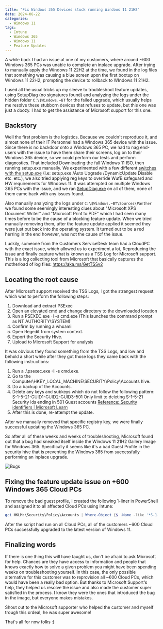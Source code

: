 ```yaml
---
title: "Fix Windows 365 Devices stuck running Windows 11 21H2"
date: 2024-06-22
categories:
  - Windows 11
tags:
  - Intune
  - Windows 365
  - Windows 11
  - Feature Updates
---
```


A while back I had an issue at one of my customers, where around ~600 Windows 365 PCs was unable to complete an inplace upgrade. After trying to manually apply the Windows 11 22H2 at the time, we found in the log files that something was causing a blue screen upon the first bootup on Windows 11 22H2, prompting the device to rollback to WIndows 11 21H2.

I used all the usual tricks up my sleeve to troubleshoot feature updates, using SetupDiag (no signatures found) and analyzing the logs under the hidden folder `C:\$Windows.~BT` for the failed upgrade, which usually helps me resolve these stubborn devices that refuses to update, but this one was just a doozy. I had to get the assistance of Microsoft support for this one.

## Backstory

Well the first problem is the logistics. Because we couldn't reproduce it, and almost none of their IT Personnel had a Windows 365 device with the issue. Since there is no backdoor onto a Windows 365 PC, we had to nag end-users with the issue to have them share their screens, log on to their Windows 365 device, so we could perform our tests and perform diagnostics. That included Downloading the full Windows 11 ISO, then running setup.exe manually. We experimented with a few different [switches with the setup.exe](https://learn.microsoft.com/en-us/windows-hardware/manufacture/desktop/windows-setup-command-line-options?view=windows-11) (I.e: setup.exe /Auto Upgrade /DynamicUpdate Disable etc. etc.), we also tried applying reg keys to override WufB safeguard and HW requirements for WIndows 11. It was attempted on multiple Windows 365 PCs with the issue, and we ran [SetupDiag.exe](https://learn.microsoft.com/en-us/windows/deployment/upgrade/setupdiag) on all of them, none of them came back with any issues found.

Also manually analyzing the logs under `C:\$Windows.~BT\Sources\Panther` we found some seemingly interesting clues about "Microsoft XPS Document Writer" and "Microsoft Print to PDF" which I had seen many times before to be the cause of a blocking feature update. When we tried manually removing them, after the feature update applied it seemed they were just put back into the operating system. It turned out to be a red herring in the end however, was not the cause of the issue.

Luckily, someone from the Customers ServiceDesk team had a CloudPC with the exact issue, which allowed us to experiment a lot, Reproducing the issue and finally capture what is known as a TSS Log for Microsoft support. This is a log collecting tool from Microsoft that basically captures the motherload of log files: https://aka.ms/GetTSSv2

## Locating the root cause

After Microsoft support received the TSS Logs, I got the strangest request which was to perform the following steps:

1. Download and extract PSExec
2. Open an elevated cmd and change directory to the downloaded location
3. Run a PSEXEC.exe -I -s cmd.exe (This launches the command prompt as NT AUTHORITY\SYSTEM)
4. Confirm by running a whoami
5. Open Regedit from system context.
6. Export the Security Hive.
7. Upload to Microsoft Support for analysis

It was obvious they found something from the TSS Logs, and low and behold a short while after they got those logs they came back with the following instructions:

1. Run a .\psexec.exe -I -s cmd.exe.
2. Go to the Computer\HKEY_LOCAL_MACHINE\SECURITY\Policy\Accounts hive.
3. Do a backup of the Accounts.
4. Delete any keys and subkeys which do not follow the following pattern:
S-1-5-21-GUID1-GUID2-GUID3-501
Only limit to deleting S-1-5-21 Security Ids ending in 501 Guest accounts [Reference: Security identifiers | Microsoft Learn](https://learn.microsoft.com/en-us/windows-server/identity/ad-ds/manage/understand-security-identifiers#well-known-sids)
5. After this is done, re-attempt the update.

After we manually removed that specific registry key, we were finally successful updating the Windows 365 PC.

So after all of these weeks and weeks of troubleshooting, Microsoft found out that a bug had sneaked itself inside the Windows 11 21H2 Gallery Image for Windows 365. Specifically it seems like it's a bad Guest Profile in the security hive that is preventing the Windows 365 from successfully performing an inplace upgrade.

![Bugs](https://media4.giphy.com/media/v1.Y2lkPTc5MGI3NjExZjdkaDY2MWd5cmY1dW9uNXR0OXZsZjdvNnRjbDV0aDhjajVkMndxbCZlcD12MV9pbnRlcm5hbF9naWZfYnlfaWQmY3Q9Zw/A1SNSC8s40O64/giphy.webp)

## Fixing the feature update issue on +600 Windows 365 Cloud PCs

To remove the bad guest profile, I created the following 1-liner in PowerShell and assigned it to all affected Cloud PCs using Intune:

```PowerShell
gci HKLM:\Security\Policy\Accounts | Where-Object {$_.Name -like '*S-1-5-21-*-*-*-501'} | Remove-Item -Force -Recurse
```

After the script had run on all Cloud PCs, all of the customers ~600 Cloud PCs successfully upgraded to the latest version of Windows 11.

## Finalizing words

If there is one thing this will have taught us, don't be afraid to ask Microsoft for help. Chances are they have access to information and people that knows exactly how to solve a given problem you might have been spending weeks on troubleshooting yourself. In this case, the only possible alternative for this customer was to reprovision all ~600 Cloud PCs, which would have been a really bad option.
But thanks to Microsoft Support's help, they helped us resolve the issue and also made the customer super satisfied in the process. I know they were the ones that introduced the bug in the image, but everyone makes mistakes.

Shout out to the Microsoft supporter who helped the customer and myself trough this ordeal, he was super awesome!

That's all for now folks :)
